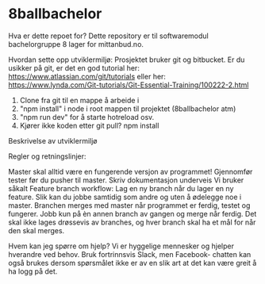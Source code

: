 # 8ballbachelor

Hva er dette repoet for?
Dette repository er til softwaremodul bachelorgruppe 8 lager for mittanbud.no.

Hvordan sette opp utviklermiljø:
Prosjektet bruker git og bitbucket. Er du usikker på git, er det en god tutorial her: https://www.atlassian.com/git/tutorials eller her: https://www.lynda.com/Git-tutorials/Git-Essential-Training/100222-2.html
1. Clone fra git til en mappe å arbeide i
2. "npm install" i node i root mappen til projektet (8ballbachelor atm)
3. "npm run dev" for å starte hotreload osv.
4. Kjører ikke koden etter git pull? npm install

Beskrivelse av utviklermiljø

Regler og retningslinjer:

Master skal alltid være en fungerende versjon av programmet! Gjennomfør tester før du pusher til master.
Skriv dokumentasjon underveis
Vi bruker såkalt Feature branch workflow: Lag en ny branch når du lager en ny feature. Slik kan du jobbe samtidig som andre og uten å ødelegge noe i master. Branchen merges med master når programmet er ferdig, testet og fungerer.
Jobb kun på èn annen branch av gangen og merge når ferdig. Det skal ikke lages drøssevis av branches, og hver branch skal ha et mål for når den skal merges.

Hvem kan jeg spørre om hjelp?
Vi er hyggelige mennesker og hjelper hverandre ved behov. Bruk fortrinnsvis Slack, men Facebook- chatten kan også brukes dersom spørsmålet ikke er av en slik art at det kan være greit å ha logg på det.

